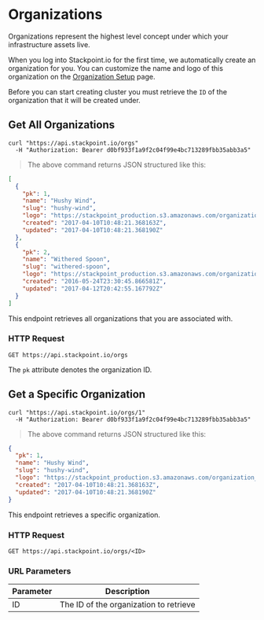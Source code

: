 # Organizations

Organizations represent the highest level concept under which your infrastructure assets live.

When you log into Stackpoint.io for the first time, we automatically create an organization for you. You can customize the name and logo of this organization on the [Organization Setup](https://stackpoint.io/organization/setup) page.

Before you can start creating cluster you must retrieve the `ID` of the organization that it will be created under.

## Get All Organizations

```shell
curl "https://api.stackpoint.io/orgs"
  -H "Authorization: Bearer d0bf933f1a9f2c04f99e4bc713289fbb35abb3a5"
```

> The above command returns JSON structured like this:

```json
[
  {
    "pk": 1,
    "name": "Hushy Wind",
    "slug": "hushy-wind",
    "logo": "https://stackpoint_production.s3.amazonaws.com/organization_logos/hushy_wind.jpg",
    "created": "2017-04-10T10:48:21.368163Z",
    "updated": "2017-04-10T10:48:21.368190Z"
  },
  {
    "pk": 2,
    "name": "Withered Spoon",
    "slug": "withered-spoon",
    "logo": "https://stackpoint_production.s3.amazonaws.com/organization_logos/withered_spoon.jpg",
    "created": "2016-05-24T23:30:45.866581Z",
    "updated": "2017-04-12T20:42:55.167792Z"
  }
]
```

This endpoint retrieves all organizations that you are associated with.

### HTTP Request

`GET https://api.stackpoint.io/orgs`

The `pk` attribute denotes the organization ID.

## Get a Specific Organization

```shell
curl "https://api.stackpoint.io/orgs/1"
  -H "Authorization: Bearer d0bf933f1a9f2c04f99e4bc713289fbb35abb3a5"
```

> The above command returns JSON structured like this:

```json
{
  "pk": 1,
  "name": "Hushy Wind",
  "slug": "hushy-wind",
  "logo": "https://stackpoint_production.s3.amazonaws.com/organization_logos/hushy_wind.jpg",
  "created": "2017-04-10T10:48:21.368163Z",
  "updated": "2017-04-10T10:48:21.368190Z"
}
```

This endpoint retrieves a specific organization.

### HTTP Request

`GET https://api.stackpoint.io/orgs/<ID>`

### URL Parameters

Parameter | Description
--------- | -----------
ID | The ID of the organization to retrieve
